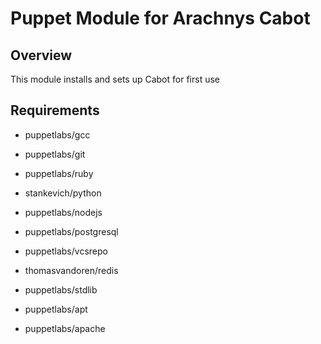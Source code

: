 # Puppet Module for Arachnys Cabot #

## Overview ##

This module installs and sets up Cabot for first use 

## Requirements ##
  - puppetlabs/gcc  
  - puppetlabs/git
  - puppetlabs/ruby
  - stankevich/python
  - puppetlabs/nodejs
  - puppetlabs/postgresql
  - puppetlabs/vcsrepo
  - thomasvandoren/redis


  - puppetlabs/stdlib
  - puppetlabs/apt
  - puppetlabs/apache  
 
      